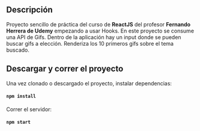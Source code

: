 ## Descripción

Proyecto sencillo de práctica del curso de **ReactJS** del profesor **Fernando Herrera de Udemy** empezando a usar Hooks.
En este proyecto se consume una API de Gifs. Dentro de la aplicación hay un input donde se pueden buscar gifs a elección. Renderiza los 10 primeros gifs sobre el tema buscado.

## Descargar y correr el proyecto

Una vez clonado o descargado el proyecto, instalar dependencias:

#### `npm install`

Correr el servidor:

#### `npm start`